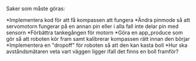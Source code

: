 Saker som måste göras:

*Implementera kod för att få kompassen att fungera
*Ändra pinmode så att servomotorn fungerar på en annan pin eller i alla fall inte delar pin med sensorn
*Förbättra tankegången för motorn
*Göra en app_produce som gör så att roboten kör fram samt kalibrerar kompassen rätt innan den börjar
*Implementera en "dropoff" för roboten så att den kan kasta boll
*Hur ska avståndsmätaren veta vart väggen ligger ifall det finns en boll framför?
